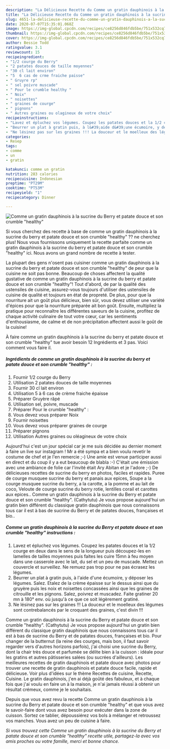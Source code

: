 ```yaml
---
description: "La Délicieuse Recette du Comme un gratin dauphinois à la sucrine du Berry et patate douce et son crumble &amp;#34;healthy&amp;#34;"
title: "La Délicieuse Recette du Comme un gratin dauphinois à la sucrine du Berry et patate douce et son crumble &amp;#34;healthy&amp;#34;"
slug: 4651-la-delicieuse-recette-du-comme-un-gratin-dauphinois-a-la-sucrine-du-berry-et-patate-douce-et-son-crumble-and-34-healthy-and-34
date: 2020-07-07T15:35:01.068Z
image: https://img-global.cpcdn.com/recipes/ce8256d846fdb5be/751x532cq70/comme-un-gratin-dauphinois-a-la-sucrine-du-berry-et-patate-douce-et-son-crumble-healthy-photo-principale-de-la-recette.jpg
thumbnail: https://img-global.cpcdn.com/recipes/ce8256d846fdb5be/751x532cq70/comme-un-gratin-dauphinois-a-la-sucrine-du-berry-et-patate-douce-et-son-crumble-healthy-photo-principale-de-la-recette.jpg
cover: https://img-global.cpcdn.com/recipes/ce8256d846fdb5be/751x532cq70/comme-un-gratin-dauphinois-a-la-sucrine-du-berry-et-patate-douce-et-son-crumble-healthy-photo-principale-de-la-recette.jpg
author: Bessie Todd
ratingvalue: 3.1
reviewcount: 15
recipeingredient:
- "1/2 courge du Berry"
- "2 patates douces de taille moyennes"
- "30 cl lait environ"
- "5  6 cas de crme fraiche paisse"
- " Gruyre rp"
- " sel poivre muscade"
- " Pour le crumble healthy "
- " Noix"
- " noisettes"
- " graines de courge"
- " pignons"
- " Autres graines ou olagineux de votre choix"
recipeinstructions:
- "Lavez et épluchez vos légumes. Coupez les patates douces et la 1/2 courge en deux dans le sens de la longueur puis découpez-les en lamelles de tailles moyennes puis faites les cuire 15mn à feu moyen dans une casserole avec le lait, du sel et un peu de muscade. Mettez un couvercle et surveillez. Ne remuez pas trop pour ne pas écrasez les légumes."
- "Beurrer un plat à gratin puis, à l&#39;aide d&#39;une écumoire, y déposer les légumes. Salez. Etalez de la crème épaisse sur le dessus ainsi que du gruyère puis les noix et noisettes concassées ainsi que les graines de citrouille et les pignons. Salez, poivrez et muscadez. Faite gratiner 20 mn à 180° env. où jusqu&#39;à ce que ce soit légèrement gratiné."
- "Ne lésinez pas sur les graines !!! La douceur et le moelleux des légumes sont contrebalancés par le croquant des graines, c&#39;est divin !!!"
categories:
- Resep
tags:
- comme
- un
- gratin

katakunci: comme un gratin 
nutrition: 283 calories
recipecuisine: Indonesian
preptime: "PT29M"
cooktime: "PT53M"
recipeyield: "1"
recipecategory: Dinner

---
```



![Comme un gratin dauphinois à la sucrine du Berry et patate douce et son crumble &#34;healthy&#34;](https://img-global.cpcdn.com/recipes/ce8256d846fdb5be/751x532cq70/comme-un-gratin-dauphinois-a-la-sucrine-du-berry-et-patate-douce-et-son-crumble-healthy-photo-principale-de-la-recette.jpg)

Si vous cherchez des recette à base de comme un gratin dauphinois à la sucrine du berry et patate douce et son crumble &#34;healthy&#34; ?? ne cherchez plus! Nous vous fournissons uniquement la recette parfaite comme un gratin dauphinois à la sucrine du berry et patate douce et son crumble &#34;healthy&#34; ici. Nous avons un grand nombre de recette à tester.

La plupart des gens n'osent pas cuisiner comme un gratin dauphinois à la sucrine du berry et patate douce et son crumble &#34;healthy&#34; de peur que la cuisine ne soit pas bonne. Beaucoup de choses affectent la qualité gustative de comme un gratin dauphinois à la sucrine du berry et patate douce et son crumble &#34;healthy&#34;! Tout d'abord, de par la qualité des ustensiles de cuisine, assurez-vous toujours d'utiliser des ustensiles de cuisine de qualité et toujours en état de propreté. De plus, pour que la nourriture ait un goût plus délicieux, bien sûr, vous devez utiliser une variété d'épices pour que la nourriture préparée ait bon goût. Ensuite, multipliez la pratique pour reconnaître les différentes saveurs de la cuisine, profitez de chaque activité culinaire de tout votre cœur, car les sentiments d'enthousiasme, de calme et de non précipitation affectent aussi le goût de la cuisine!

<!--inarticleads1-->

À faire comme un gratin dauphinois à la sucrine du berry et patate douce et son crumble &#34;healthy&#34; tue avoir besoin 12 Ingrédients et 3 pas. Voici comment vous faire il.

##### Ingrédients de comme un gratin dauphinois à la sucrine du berry et patate douce et son crumble &#34;healthy&#34; :

1. Fournir 1/2 courge du Berry
1. Utilisation 2 patates douces de taille moyennes
1. Fournir 30 cl lait environ
1. Utilisation 5 à 6 cas de crème fraiche épaisse
1. Préparer  Gruyère râpé
1. Utilisation  sel, poivre, muscade
1. Préparer  Pour le crumble &#34;healthy&#34; :
1. Vous devez vous préparer  Noix
1. Fournir  noisettes
1. Vous devez vous préparer  graines de courge
1. Préparer  pignons
1. Utilisation  Autres graines ou oléagineux de votre choix


Aujourd&#39;hui c&#39;est un jour spécial car je me suis décidée au dernier moment à faire un live sur instagram ! Mr a été sympa et a bien voulu revetir le costume de chef et je l&#39;en remercie ;-) Une amie est venue participer aussi en direct et du coup il y a eut beaucoup de blabla :-) C&#39;était une émission avec une ambiance de folie car l&#39;invité était Ary Abitan et je l&#39;adore ;-) De délicieuses recettes de sucrine du berry en photos, faciles et rapides. Puree de courge musquee sucrine du berry et panais aux epices, Soupe a la courge musquee sucrine du berry, a la carotte, a la pomme et au lait de coco, Veloute de courge sucrine du berry rotie, lentilles corail et carottes aux epices.. Comme un gratin dauphinois à la sucrine du Berry et patate douce et son crumble &#34;healthy&#34;. (Cathytutu) Je vous propose aujourd&#39;hui un gratin bien différent du classique gratin dauphinois que nous connaissons tous car il est à bas de sucrine du Berry et de patates douces, françaises et bio.. 

<!--inarticleads2-->

##### Comme un gratin dauphinois à la sucrine du Berry et patate douce et son crumble &#34;healthy&#34; instructions :

1. Lavez et épluchez vos légumes. Coupez les patates douces et la 1/2 courge en deux dans le sens de la longueur puis découpez-les en lamelles de tailles moyennes puis faites les cuire 15mn à feu moyen dans une casserole avec le lait, du sel et un peu de muscade. Mettez un couvercle et surveillez. Ne remuez pas trop pour ne pas écrasez les légumes.
1. Beurrer un plat à gratin puis, à l&#39;aide d&#39;une écumoire, y déposer les légumes. Salez. Etalez de la crème épaisse sur le dessus ainsi que du gruyère puis les noix et noisettes concassées ainsi que les graines de citrouille et les pignons. Salez, poivrez et muscadez. Faite gratiner 20 mn à 180° env. où jusqu&#39;à ce que ce soit légèrement gratiné.
1. Ne lésinez pas sur les graines !!! La douceur et le moelleux des légumes sont contrebalancés par le croquant des graines, c&#39;est divin !!!


Comme un gratin dauphinois à la sucrine du Berry et patate douce et son crumble &#34;healthy&#34;. (Cathytutu) Je vous propose aujourd&#39;hui un gratin bien différent du classique gratin dauphinois que nous connaissons tous car il est à bas de sucrine du Berry et de patates douces, françaises et bio. Pour changer de la butternut (la reine des courges, mais bon, il faut savoir regarder vers d&#39;autres horizons parfois), j&#39;ai choisi une sucrine du Berry, dont la chair très douce et parfumée se délite bien à la cuisson : idéale pour les gratins et autres pâtisseries salées (ou sucrées d&#39;ailleurs). Les meilleures recettes de gratin dauphinois et patate douce avec photos pour trouver une recette de gratin dauphinois et patate douce facile, rapide et délicieuse. Voir plus d&#39;idées sur le thème Recettes de cuisine, Recette, Cuisine. Le gratin dauphinois, j&#39;en ai déjà goûté des fabuleux, et à chaque fois que j&#39;ai voulu en faire un à la maison, je n&#39;ai jamais réussi à obtenir un résultat crémeux, comme je le souhaitais. 

<!--inarticleads1-->

<p>
Depuis que vous avez revu la recette Comme un gratin dauphinois à la sucrine du Berry et patate douce et son crumble &#34;healthy&#34; et que vous avez le savoir-faire dont vous avez besoin pour exécuter dans la zone de cuisson. Sortez ce tablier, dépoussiérez vos bols à mélanger et retroussez vos manches. Vous avez un peu de cuisine à faire.
</p>

<p>
<i>Si vous trouvez cette Comme un gratin dauphinois à la sucrine du Berry et patate douce et son crumble &#34;healthy&#34; recette utile, partagez-la avec vos amis proches ou votre famille, merci et bonne chance.</i>
</p>

